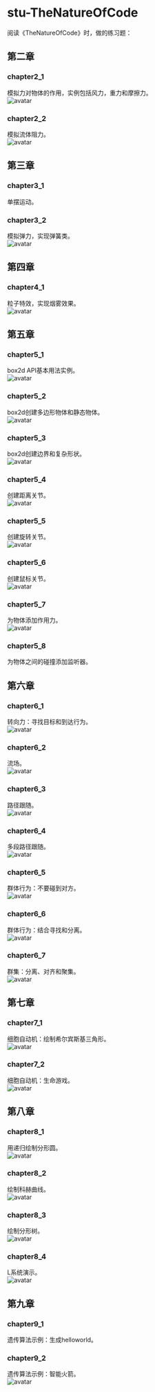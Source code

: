 ﻿# stu-TheNatureOfCode
阅读《TheNatureOfCode》时，做的练习题：

## 第二章

### chapter2_1
模拟力对物体的作用，实例包括风力，重力和摩擦力。<br>
![avatar](/images/c2_1.png)

### chapter2_2
模拟流体阻力。<br>
![avatar](/images/c2_2.png)

## 第三章

### chapter3_1
单摆运动。<br>

### chapter3_2
模拟弹力，实现弹簧类。<br>
![avatar](/images/c3_2.png)

## 第四章

### chapter4_1
粒子特效，实现烟雾效果。<br>
![avatar](/images/c4_1.png)

## 第五章

### chapter5_1
box2d API基本用法实例。<br>
![avatar](/images/c5_1.png)

### chapter5_2
box2d创建多边形物体和静态物体。<br>
![avatar](/images/c5_2.png)

### chapter5_3
box2d创建边界和复杂形状。<br>
![avatar](/images/c5_3.png)

### chapter5_4
创建距离关节。<br>
![avatar](/images/c5_4.png)

### chapter5_5
创建旋转关节。<br>
![avatar](/images/c5_5.png)

### chapter5_6
创建鼠标关节。<br>
![avatar](/images/c5_6.png)

### chapter5_7
为物体添加作用力。<br>
![avatar](/images/c5_7.png)

### chapter5_8
为物体之间的碰撞添加监听器。<br>


## 第六章

### chapter6_1
转向力：寻找目标和到达行为。<br>
![avatar](/images/c6_1.png)

### chapter6_2
流场。<br>
![avatar](/images/c6_2.png)

### chapter6_3
路径跟随。<br>
![avatar](/images/c6_3.png)

### chapter6_4
多段路径跟随。<br>
![avatar](/images/c6_4.png)

### chapter6_5
群体行为：不要碰到对方。<br>
![avatar](/images/c6_5.png)

### chapter6_6
群体行为：结合寻找和分离。<br>
![avatar](/images/c6_6.png)

### chapter6_7
群集：分离、对齐和聚集。<br>
![avatar](/images/c6_7.png)

## 第七章

### chapter7_1
细胞自动机：绘制希尔宾斯基三角形。<br>
![avatar](/images/c7_1.png)

### chapter7_2
细胞自动机：生命游戏。<br>
![avatar](/images/c7_2.png)

## 第八章

### chapter8_1
用递归绘制分形圆。<br>
![avatar](/images/c8_1.png)

### chapter8_2
绘制科赫曲线。<br>
![avatar](/images/c8_2.png)

### chapter8_3
绘制分形树。<br>
![avatar](/images/c8_3.png)

### chapter8_4
L系统演示。<br>
![avatar](/images/c8_4.png)


## 第九章

### chapter9_1
遗传算法示例：生成helloworld。<br>

### chapter9_2
遗传算法示例：智能火箭。<br>
![avatar](/images/c9_2.png)





